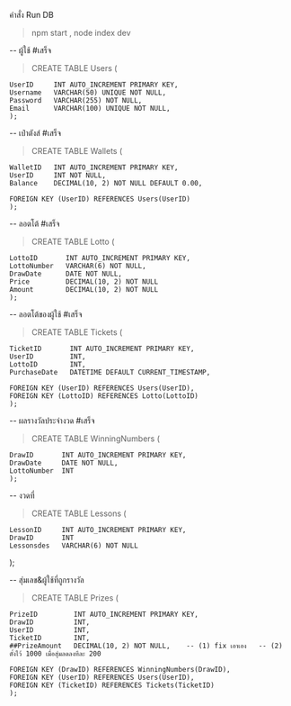 คำสั่ง Run DB
  > npm start ,
  > node index dev


-- ผู้ใช้ #เสร็จ
> CREATE TABLE Users ( 
> 
    UserID     INT AUTO_INCREMENT PRIMARY KEY,
    Username   VARCHAR(50) UNIQUE NOT NULL,
    Password   VARCHAR(255) NOT NULL,
    Email      VARCHAR(100) UNIQUE NOT NULL,
    );

-- เป๋าตังส์ #เสร็จ
> CREATE TABLE Wallets (
> 
    WalletID   INT AUTO_INCREMENT PRIMARY KEY,
    UserID     INT NOT NULL,
    Balance    DECIMAL(10, 2) NOT NULL DEFAULT 0.00,
    
    FOREIGN KEY (UserID) REFERENCES Users(UserID)
    );

-- ลอตโต้ #เสร็จ
> CREATE TABLE Lotto (
> 
    LottoID       INT AUTO_INCREMENT PRIMARY KEY,
    LottoNumber   VARCHAR(6) NOT NULL,
    DrawDate      DATE NOT NULL,
    Price         DECIMAL(10, 2) NOT NULL
    Amount        DECIMAL(10, 2) NOT NULL
    );

-- ลอตโต้ของผู้ใช้ #เสร็จ
> CREATE TABLE Tickets (
> 
    TicketID       INT AUTO_INCREMENT PRIMARY KEY,
    UserID         INT,
    LottoID        INT,
    PurchaseDate   DATETIME DEFAULT CURRENT_TIMESTAMP,
    
    FOREIGN KEY (UserID) REFERENCES Users(UserID),
    FOREIGN KEY (LottoID) REFERENCES Lotto(LottoID)
    );

-- ผลรางวัลประจำงวด #เสร็จ
> CREATE TABLE WinningNumbers (
> 
    DrawID       INT AUTO_INCREMENT PRIMARY KEY,
    DrawDate     DATE NOT NULL,
    LottoNumber  INT
    );

-- งวดที่
> CREATE TABLE Lessons (
> 
    LessonID     INT AUTO_INCREMENT PRIMARY KEY,
    DrawID       INT
    Lessonsdes   VARCHAR(6) NOT NULL
);

-- สุ่มเลข&ผู้ใช้ที่ถูกรางวัล
> CREATE TABLE Prizes (
> 
    PrizeID         INT AUTO_INCREMENT PRIMARY KEY, 
    DrawID          INT,
    UserID          INT,
    TicketID        INT,
    ##PrizeAmount   DECIMAL(10, 2) NOT NULL, 	-- (1) fix เอาเอง	-- (2) ตั้งไว้ 1000 เมื่อสุ่มลดลงทีละ 200
    
    FOREIGN KEY (DrawID) REFERENCES WinningNumbers(DrawID),
    FOREIGN KEY (UserID) REFERENCES Users(UserID),
    FOREIGN KEY (TicketID) REFERENCES Tickets(TicketID)
    );
